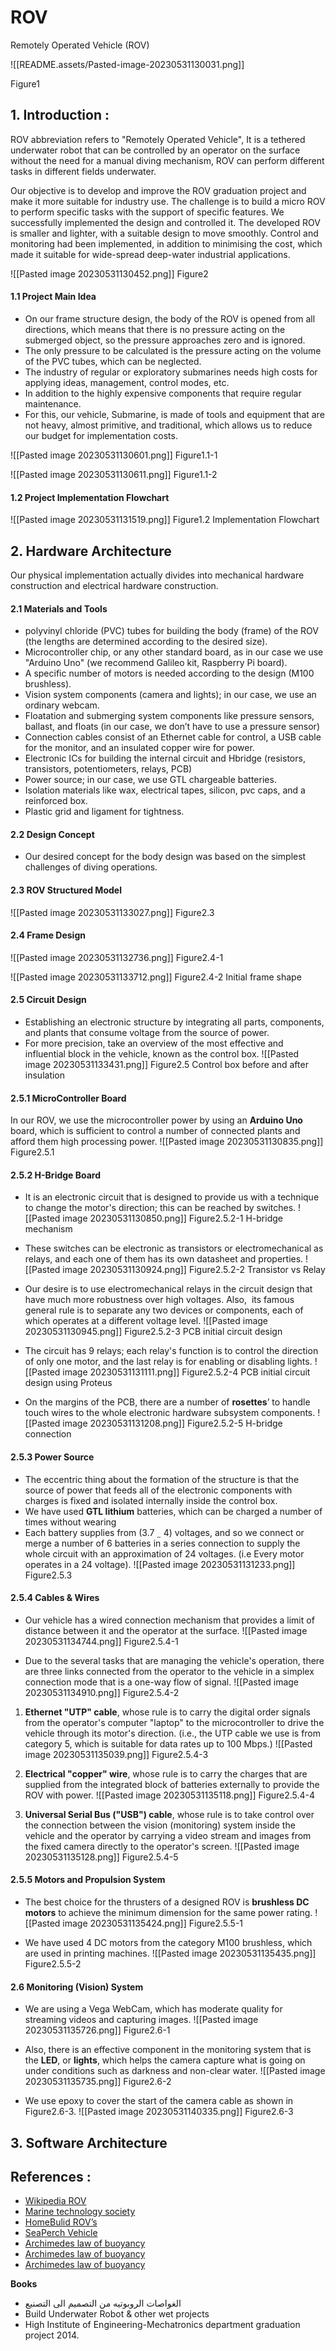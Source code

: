 # ROV
Remotely Operated Vehicle (ROV)

![[README.assets/Pasted-image-20230531130031.png]]

Figure1

## 1. Introduction :

ROV abbreviation refers to "Remotely Operated Vehicle", It is a tethered underwater robot that can be controlled by an operator on the surface without the need for a manual diving mechanism, ROV can perform different tasks in different fields underwater.

Our objective is to develop and improve the ROV graduation project and make it more suitable for industry use. The challenge is to build a micro ROV to perform specific tasks with the support of specific features. We successfully implemented the design and controlled it. The developed ROV is smaller and lighter, with a suitable design to move smoothly. Control and monitoring had been implemented, in addition to minimising the cost, which made it suitable for wide-spread deep-water industrial applications.

![[Pasted image 20230531130452.png]]
Figure2

#### 1.1 Project Main Idea

- On our frame structure design, the body of the ROV is opened from all directions, which means that there is no pressure acting on the submerged object, so the pressure approaches zero and is ignored.
- The only pressure to be calculated is the pressure acting on the volume of the PVC tubes, which can be neglected.
- The industry of regular or exploratory submarines needs high costs for applying ideas, management, control modes, etc.
- In addition to the highly expensive components that require regular maintenance.
- For this, our vehicle, Submarine, is made of tools and equipment that are not heavy, almost primitive, and traditional, which allows us to reduce our budget for implementation costs.

![[Pasted image 20230531130601.png]]
Figure1.1-1

![[Pasted image 20230531130611.png]]
Figure1.1-2

#### 1.2 Project Implementation Flowchart

![[Pasted image 20230531131519.png]]
Figure1.2 Implementation Flowchart

## 2. Hardware Architecture

Our physical implementation actually divides into mechanical hardware construction and electrical hardware construction.

#### 2.1 Materials and Tools

- polyvinyl chloride (PVC) tubes for building the body (frame) of the ROV (the lengths are determined according to the desired size).
- Microcontroller chip, or any other standard board, as in our case we use "Arduino Uno" (we recommend Galileo kit, Raspberry Pi board).
- A specific number of motors is needed according to the design (M100 brushless).
- Vision system components (camera and lights); in our case, we use an ordinary webcam.
- Floatation and submerging system components like pressure sensors, ballast, and floats (in our case, we don’t have to use a pressure sensor)
- Connection cables consist of an Ethernet cable for control, a USB cable for the monitor, and an insulated copper wire for power.
- Electronic ICs for building the internal circuit and Hbridge (resistors, transistors, potentiometers, relays, PCB)
- Power source; in our case, we use GTL chargeable batteries.
- Isolation materials like wax, electrical tapes, silicon, pvc caps, and a reinforced box.
- Plastic grid and ligament for tightness.

#### 2.2 Design Concept

- Our desired concept for the body design was based on the simplest challenges of diving operations.

#### 2.3 ROV Structured Model

![[Pasted image 20230531133027.png]]
Figure2.3

#### 2.4 Frame Design

![[Pasted image 20230531132736.png]]
Figure2.4-1

![[Pasted image 20230531133712.png]]
Figure2.4-2 Initial frame shape

#### 2.5 Circuit Design

- Establishing an electronic structure by integrating all parts, components, and plants that consume voltage from the source of power.
- For more precision, take an overview of the most effective and influential block in the vehicle, known as the control box.
![[Pasted image 20230531133431.png]]
Figure2.5 Control box before and after insulation

#### 2.5.1 MicroController Board

In our ROV, we use the microcontroller power by using an **Arduino Uno** board, which is sufficient to control a number of connected plants and afford them high processing power.
![[Pasted image 20230531130835.png]]
Figure2.5.1 

#### 2.5.2 H-Bridge Board

- It is an electronic circuit that is designed to provide us with a technique to change the motor's direction; this can be reached by switches.
![[Pasted image 20230531130850.png]]
Figure2.5.2-1 H-bridge mechanism

- These switches can be electronic as transistors or electromechanical as relays, and each one of them has its own datasheet and properties.
![[Pasted image 20230531130924.png]]
Figure2.5.2-2 Transistor vs Relay

- Our desire is to use electromechanical relays in the circuit design that have much more robustness over high voltages. Also,  its famous general rule is to separate any two devices or components, each of which operates at a different voltage level.
![[Pasted image 20230531130945.png]]
Figure2.5.2-3 PCB initial circuit design

- The circuit has 9 relays; each relay's function is to control the direction of only one motor, and the last relay is for enabling or disabling lights.
![[Pasted image 20230531131111.png]]
Figure2.5.2-4 PCB initial circuit design using Proteus

- On the margins of the PCB, there are a number of **rosettes**’ to handle touch wires to the whole electronic hardware subsystem components.
![[Pasted image 20230531131208.png]]
Figure2.5.2-5 H-bridge connection

#### 2.5.3 Power Source

- The eccentric thing about the formation of the structure is that the source of power that feeds all of the electronic components with charges is fixed and isolated internally inside the control box.
- We have used **GTL lithium** batteries, which can be charged a number of times without wearing
- Each battery supplies from (3.7 ˷ 4) voltages, and so we connect or merge a number of 6 batteries in a series connection to supply the whole circuit with an approximation of 24 voltages. (i.e Every motor operates in a 24 voltage).
![[Pasted image 20230531131233.png]]
Figure2.5.3

#### 2.5.4 Cables & Wires

- Our vehicle has a wired connection mechanism that provides a limit of distance between it and the operator at the surface.
![[Pasted image 20230531134744.png]]
Figure2.5.4-1

- Due to the several tasks that are managing the vehicle's operation, there are three links connected from the operator to the vehicle in a simplex connection mode that is a one-way flow of signal.
![[Pasted image 20230531134910.png]]
Figure2.5.4-2

1. **Ethernet "UTP" cable**, whose rule is to carry the digital order signals from the operator's computer "laptop" to the microcontroller to drive the vehicle through its motor's direction. (i.e., the UTP cable we use is from category 5, which is suitable for data rates up to 100 Mbps.)
![[Pasted image 20230531135039.png]]
Figure2.5.4-3

2. **Electrical "copper" wire**, whose rule is to carry the charges that are supplied from the integrated block of batteries externally to provide the ROV with power.
![[Pasted image 20230531135118.png]]
Figure2.5.4-4

3.  **Universal Serial Bus ("USB") cable**, whose rule is to take control over the connection between the vision (monitoring) system inside the vehicle and the operator by carrying a video stream and images from the fixed camera directly to the operator's screen.
![[Pasted image 20230531135128.png]]
Figure2.5.4-5

#### 2.5.5 Motors and Propulsion System

- The best choice for the thrusters of a designed ROV is **brushless DC motors** to achieve the minimum dimension for the same power rating.
![[Pasted image 20230531135424.png]]
Figure2.5.5-1

- We have used 4 DC motors from the category M100 brushless, which are used in printing machines.
![[Pasted image 20230531135435.png]]
Figure2.5.5-2

#### 2.6 Monitoring (Vision) System

- We are using a Vega WebCam, which has moderate quality for streaming videos and capturing images.
![[Pasted image 20230531135726.png]]
Figure2.6-1

- Also, there is an effective component in the monitoring system that is the **LED**, or **lights**, which helps the camera capture what is going on under conditions such as darkness and non-clear water.
![[Pasted image 20230531135735.png]]
Figure2.6-2

- We use epoxy to cover the start of the camera cable as shown in Figure2.6-3.
![[Pasted image 20230531140335.png]]
Figure2.6-3


## 3. Software Architecture




## References :

- [Wikipedia ROV](https://en.wikipedia.org/wiki/Remotely_operated_underwater_vehicle)
- [Marine technology society](http://www.rov.org/industry_manufacturers.cfm)
- [HomeBulid ROV’s](http://www.homebuiltrovs.com/firstdesign.html)
- [SeaPerch Vehicle](https://www.youtube.com/watch?v=t4FOMOiRISE)
- [Archimedes law of buoyancy](https://www.youtube.com/watch?v=B-F2YXKq4Yc)
- [Archimedes law of buoyancy](http://amrita.olabs.edu.in/?sub=1&brch=1&sim=72&cnt=1)
- [Archimedes law of buoyancy](http://hyperphysics.phy-astr.gsu.edu/hbase/pbuoy.html)

**Books**
- الغواصات الروبوتيه من التصميم الى التصنيع
- Build Underwater Robot & other wet projects
- High Institute of Engineering-Mechatronics department graduation project 2014.
